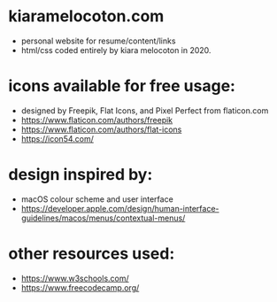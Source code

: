 # kiaramelocoton.com
- personal website for resume/content/links
- html/css coded entirely by kiara melocoton in 2020.

# icons available for free usage:
- designed by Freepik, Flat Icons, and Pixel Perfect from flaticon.com
- https://www.flaticon.com/authors/freepik
- https://www.flaticon.com/authors/flat-icons
- https://icon54.com/

# design inspired by:
- macOS colour scheme and user interface
- https://developer.apple.com/design/human-interface-guidelines/macos/menus/contextual-menus/

# other resources used:
- https://www.w3schools.com/
- https://www.freecodecamp.org/
